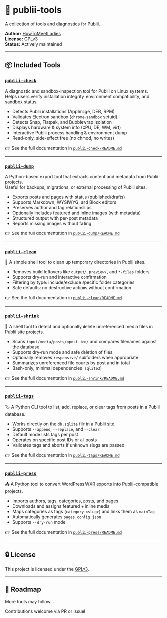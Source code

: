 # 🧰 publii-tools

A collection of tools and diagnostics for [Publii](https://getpublii.com/).

**Author:** [HowToMeetLadies](https://github.com/HowToMeetLadies)  
**License:** GPLv3  
**Status:** Actively maintained

---

## 📦 Included Tools

### [`publii-check`](./publii-check)

A diagnostic and sandbox-inspection tool for Publii on Linux systems.  
Helps users verify installation integrity, environment compatibility, and sandbox status.

* Detects Publii installations (AppImage, DEB, RPM)
* Validates Electron sandbox (`chrome-sandbox` setuid)
* Detects Snap, Flatpak, and Bubblewrap isolation
* Displays hardware & system info (CPU, DE, WM, virt)
* Interactive Publii process handling & environment dump
* Read-only, side-effect free (no chmod, no writes)

👉 See the full documentation in [`publii-check/README.md`](./publii-check/README.md)

---

### [`publii-dump`](./publii-dump)

A Python-based export tool that extracts content and metadata from Publii projects.  
Useful for backups, migrations, or external processing of Publii sites.

* Exports posts and pages with status (published/drafts)
* Supports Markdown, WYSIWYG, and Block editors
* Preserves author and tag relationships
* Optionally includes featured and inline images (with metadata)
* Structured output with per-post metadata
* Reports missing images without failing

👉 See the full documentation in [`publii-dump/README.md`](./publii-dump/README.md)

---

### [`publii-clean`](./publii-clean)

🧼 A simple shell tool to clean up temporary directories in Publii sites.

* Removes build leftovers like `output/`, `preview/`, and `*-files` folders
* Supports dry-run and interactive confirmation
* Filtering by type: include/exclude specific folder categories
* Safe defaults: no destructive actions without confirmation

👉 See the full documentation in [`publii-clean/README.md`](./publii-clean/README.md)

---

### [`publii-shrink`](./publii-shrink)

🧹 A shell tool to detect and optionally delete unreferenced media files in Publii site projects.

* Scans `input/media/posts/<post_id>/` and compares filenames against the database
* Supports dry-run mode and safe deletion of files
* Optionally removes `responsive/` subfolders when appropriate
* Summarizes unreferenced file counts by post and in total
* Bash-only, minimal dependencies (`sqlite3`)

👉 See the full documentation in [`publii-shrink/README.md`](./publii-shrink/README.md)

---

### [`publii-tags`](./publii-tags)

🏷️ A Python CLI tool to list, add, replace, or clear tags from posts in a Publii database.

* Works directly on the `db.sqlite` file in a Publii site
* Supports `--append`, `--replace`, and `--clear`
* Default mode lists tags per post
* Operates on specific post IDs or all posts
* Validates tags and aborts if unknown slugs are passed

👉 See the full documentation in [`publii-tags/README.md`](./publii-tags/README.md)

---

### [`publii-press`](./publii-press)

📤 A Python tool to convert WordPress WXR exports into Publii-compatible projects.

* Imports authors, tags, categories, posts, and pages
* Downloads and assigns featured + inline media
* Maps categories as tags (`category-<slug>`) and links them as `mainTag`
* Automatically generates `pages.config.json`
* Supports `--dry-run` mode

👉 See the full documentation in [`publii-press/README.md`](./publii-press/README.md)

---

## 🔒 License

This project is licensed under the [GPLv3](https://www.gnu.org/licenses/gpl-3.0.html).

---

## 🚧 Roadmap

More tools may follow...

Contributions welcome via PR or issue!
